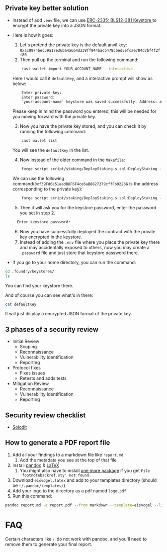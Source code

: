 ## Private key better solution

- Instead of add `.env` file, we can use [ERC-2335: BLS12-381 Keystore ](https://eips.ethereum.org/EIPS/eip-2335) to encrypt the private key into a JSON format.
- Here is how it goes:

  1. Let's pretend the private key is the default anvil key: `0xac0974bec39a17e36ba4a6b4d238ff944bacb478cbed5efcae784d7bf4f2ff80`
  2. Then pull up the terminal and run the following command:

  ```bash
      cast wallet import YOUR_ACCOUNT_NAME --interactive
  ```

  Here I would call it `defaultKey`, and a interactive prompt will show as below:

  ```bash
      Enter private key:
      Enter password:
      `your-account-name` keystore was saved successfully. Address: address-corresponding-to-private-key
  ```

  Please keep in mind the password you entered, this will be needed for you moving forward with the private key.

  3. Now you have the private key stored, and you can check it by running the following command:

  ```bash
      cast wallet list
  ```

  You will see the `defaultKey` in the list.

  4. Now instead of the older command in the `Makefile`:

  ```bash
      forge script script/staking/DeployStaking.s.sol:DeployStaking --rpc-url $(ANVIL_RPC_URL) --private-key $(ANVIL_PRIVATE_KEY) --broadcast -vvvv
  ```

  We can use the following command(`0xf39Fd6e51aad88F6F4ce6aB8827279cffFb92266` is the address corresponding to the private key):

  ```bash
      forge script script/staking/DeployStaking.s.sol:DeployStaking --rpc-url http://127.0.0.1:8545 --account defaultKey --sender 0xf39Fd6e51aad88F6F4ce6aB8827279cffFb92266 --broadcast -vvvv
  ```

  5. Then it will ask you for the keystore password, enter the password you set in step 2.

  ```bash
    Enter keystore password:
  ```

  6. Now you have successfully deployed the contract with the private key encrypted in the keystore.
  7. Instead of adding the `.env` file where you place the private key there and may accidentally exposed to others, now you may create a `.password` file and just store that keystore password there.

- If you go to your home directory, you can run the command:

```bash
cd .foundry/keystores/
ls
```

You can find your keystore there.

And of course you can see what's in there:

```bash
cat defaultKey
```

It will just display a encrypted JSON format of the private key.

## 3 phases of a security review

- Initial Review
  - Scoping
  - Reconnaissance
  - Vulnerability identification
  - Reporting
- Protocol fixes
  - Fixes issues
  - Retests and adds tests
- Mitigation Review
  - Reconnaissance
  - Vulnerability identification
  - Reporting

## Security review checklist

- [Solodit](https://solodit.cyfrin.io/checklist)

## How to generate a PDF report file

1. Add all your findings to a markdown file like `report.md`
   1. Add the metadata you see at the top of that file
2. Install [pandoc](https://pandoc.org/installing.html) & [LaTeX](https://www.latex-project.org/get/)
   1. You might also have to install [one more package](https://github.com/Wandmalfarbe/pandoc-latex-template/issues/141) if you get `File 'footnotebackref.sty' not found.`
3. Download `eisvogel.latex` and add to your templates directory (should be `~/.pandoc/templates/`)
4. Add your logo to the directory as a pdf named `logo.pdf`
5. Run this command:

```bash
pandoc report.md -o report.pdf --from markdown --template=eisvogel --listings
```

# FAQ

Certain characters like `⠆` do not work with pandoc, and you'll need to remove them to generate your final report.
